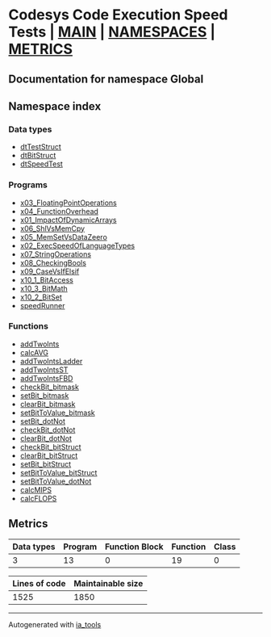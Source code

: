 # Codesys Code Execution Speed Tests | [MAIN] | [NAMESPACES] | [METRICS]  

## Documentation for namespace Global  

## Namespace index  

### Data types  

- [dtTestStruct](dt/dtTestStruct_st.md)  
- [dtBitStruct](dt/dtBitStruct_st.md)  
- [dtSpeedTest](dt/dtSpeedTest_st.md)  


### Programs  

- [x03_FloatingPointOperations](prg/x03_FloatingPointOperations_st.md)  
- [x04_FunctionOverhead](prg/x04_FunctionOverhead_st.md)  
- [x01_ImpactOfDynamicArrays](prg/x01_ImpactOfDynamicArrays_st.md)  
- [x06_ShlVsMemCpy](prg/x06_ShlVsMemCpy_st.md)  
- [x05_MemSetVsDataZeero](prg/x05_MemSetVsDataZeero_st.md)  
- [x02_ExecSpeedOfLanguageTypes](prg/x02_ExecSpeedOfLanguageTypes_st.md)  
- [x07_StringOperations](prg/x07_StringOperations_st.md)  
- [x08_CheckingBools](prg/x08_CheckingBools_st.md)  
- [x09_CaseVsIfElsif](prg/x09_CaseVsIfElsif_st.md)  
- [x10_1_BitAccess](prg/x10_1_BitAccess_st.md)  
- [x10_3_BitMath](prg/x10_3_BitMath_st.md)  
- [x10_2_BitSet](prg/x10_2_BitSet_st.md)  
- [speedRunner](prg/speedRunner_st.md)  



### Functions  

- [addTwoInts](fc/addTwoInts_st.md)  
- [calcAVG](fc/calcAVG_st.md)  
- [addTwoIntsLadder](fc/addTwoIntsLadder_st.md)  
- [addTwoIntsST](fc/addTwoIntsST_st.md)  
- [addTwoIntsFBD](fc/addTwoIntsFBD_st.md)  
- [checkBit_bitmask](fc/checkBit_bitmask_st.md)  
- [setBit_bitmask](fc/setBit_bitmask_st.md)  
- [clearBit_bitmask](fc/clearBit_bitmask_st.md)  
- [setBitToValue_bitmask](fc/setBitToValue_bitmask_st.md)  
- [setBit_dotNot](fc/setBit_dotNot_st.md)  
- [checkBit_dotNot](fc/checkBit_dotNot_st.md)  
- [clearBit_dotNot](fc/clearBit_dotNot_st.md)  
- [checkBit_bitStruct](fc/checkBit_bitStruct_st.md)  
- [clearBit_bitStruct](fc/clearBit_bitStruct_st.md)  
- [setBit_bitStruct](fc/setBit_bitStruct_st.md)  
- [setBitToValue_bitStruct](fc/setBitToValue_bitStruct_st.md)  
- [setBitToValue_dotNot](fc/setBitToValue_dotNot_st.md)  
- [calcMIPS](fc/calcMIPS_st.md)  
- [calcFLOPS](fc/calcFLOPS_st.md)  



## Metrics  

| Data types | Program | Function Block | Function | Class |
| ---------- | ------- | -------------- | -------- | ----- |
 3 | 13 | 0 | 19 | 0 |

| Lines of code | Maintainable size |
| ------------- | ----------------- |
| 1525 | 1850 |

 ---
Autogenerated with [ia_tools](https://github.com/tkucic/ia_tools)  

[MAIN]: ../../../index_st.md
[NAMESPACES]: ../nsList_st.md
[METRICS]: ../../metrics_st.md
